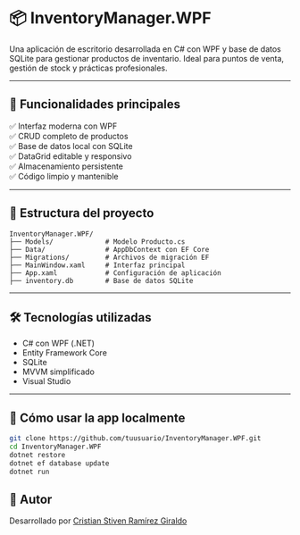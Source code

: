 # 📦 InventoryManager.WPF

Una aplicación de escritorio desarrollada en C# con WPF y base de datos SQLite para gestionar productos de inventario. Ideal para puntos de venta, gestión de stock y prácticas profesionales.

---

## 🚀 Funcionalidades principales

✅ Interfaz moderna con WPF  
✅ CRUD completo de productos  
✅ Base de datos local con SQLite  
✅ DataGrid editable y responsivo  
✅ Almacenamiento persistente  
✅ Código limpio y mantenible  

---

## 📁 Estructura del proyecto

```
InventoryManager.WPF/
├── Models/             # Modelo Producto.cs
├── Data/               # AppDbContext con EF Core
├── Migrations/         # Archivos de migración EF
├── MainWindow.xaml     # Interfaz principal
├── App.xaml            # Configuración de aplicación
├── inventory.db        # Base de datos SQLite
```

---

## 🛠 Tecnologías utilizadas

- C# con WPF (.NET)
- Entity Framework Core
- SQLite
- MVVM simplificado
- Visual Studio

---

## 🧪 Cómo usar la app localmente

```bash
git clone https://github.com/tuusuario/InventoryManager.WPF.git
cd InventoryManager.WPF
dotnet restore
dotnet ef database update
dotnet run
```

## 👤 Autor

Desarrollado por [Cristian Stiven Ramírez Giraldo](https://www.linkedin.com/in/cristianstivenramirezgiraldo/)
